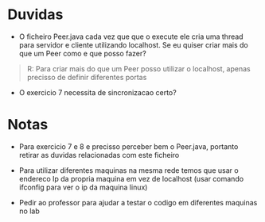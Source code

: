 # Duvidas  
+ O ficheiro Peer.java cada vez que que o execute ele cria uma thread para servidor e cliente utilizando localhost. Se eu quiser criar mais do que um Peer como e que posso fazer? 
>R: Para criar mais do que um Peer posso utilizar o localhost, apenas precisso de definir diferentes portas 

+ O exercicio 7 necessita de sincronizacao certo?

# Notas
+ Para exercicio 7 e 8 e precisso perceber bem o Peer.java, portanto retirar as duvidas relacionadas com este ficheiro

+ Para utilizar diferentes maquinas na mesma rede temos que usar o endereco Ip da propria maquina em vez de localhost (usar comando ifconfig para ver o ip da maquina linux)

+ Pedir ao professor para ajudar a testar o codigo em diferentes maquinas no lab
